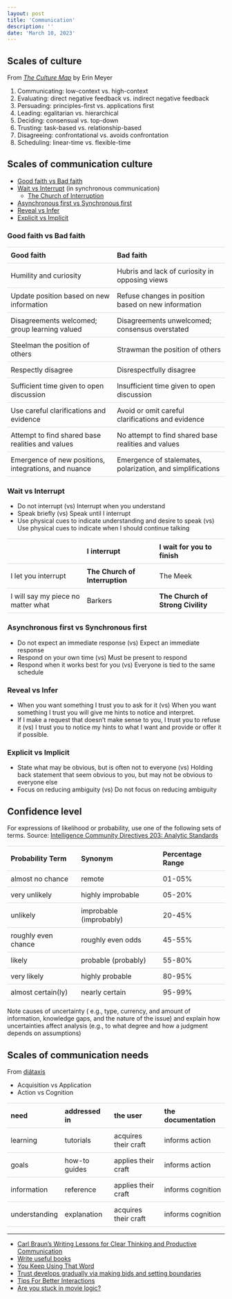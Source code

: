 ```yaml
---
layout: post
title: 'Communication'
description: ''
date: 'March 10, 2023'
---
```


<style>
    table {
        table-layout: auto;
        width: 100%;
        border-spacing: 0px;
    }

    th {
        border-top: 1px solid #d9d9d9;
    }

    th, td {
        padding: 8px;
        text-align: left;
        border-bottom: 1px solid #d9d9d9;
    }
</style>

## Scales of culture

From [_The Culture Map_](https://erinmeyer.com/books/the-culture-map/) by Erin Meyer

1. Communicating: low-context vs. high-context
2. Evaluating: direct negative feedback vs. indirect negative feedback
3. Persuading: principles-first vs. applications first
4. Leading: egalitarian vs. hierarchical
5. Deciding: consensual vs. top-down
6. Trusting: task-based vs. relationship-based
7. Disagreeing: confrontational vs. avoids confrontation
8. Scheduling: linear-time vs. flexible-time

## Scales of communication culture

- [Good faith vs Bad faith](https://consilienceproject.org/endgames-of-bad-communication/)
- [Wait vs Interrupt](http://benjaminrosshoffman.com/wait-vs-interrupt-culture/) (in synchronous communication)
    - [The Church of Interruption](https://sambleckley.com/writing/church-of-interruption.html)
- [Asynchronous first vs Synchronous first](https://async.twist.com/asynchronous-communication/)
- [Reveal vs Infer](https://www.lesswrong.com/posts/X6zJGshe467nxoWAZ/reveal-culture)
- [Explicit vs Implicit](https://lukasmurdock.com/explicit-communication/)

### Good faith vs Bad faith


| Good faith                                           | Bad faith                                                  |
|:-----------------------------------------------------|:-----------------------------------------------------------|
| Humility and curiosity                               | Hubris and lack of curiosity in opposing views             |
| Update position based on new information             | Refuse changes in position based on new information        |
| Disagreements welcomed; group learning valued        | Disagreements unwelcomed; consensus overstated             |
| Steelman the position of others                      | Strawman the position of others                            |
| Respectly disagree                                   | Disrespectfully disagree                                   |
| Sufficient time given to open discussion             | Insufficient time given to open discussion                 |
| Use careful clarifications and evidence              | Avoid or omit careful clarifications and evidence          |
| Attempt to find shared base realities and values     | No attempt to find shared base realities and values        |
| Emergence of new positions, integrations, and nuance | Emergence of stalemates, polarization, and simplifications |

### Wait vs Interrupt

- Do not interrupt (vs) Interrupt when you understand
- Speak briefly (vs) Speak until I interrupt
- Use physical cues to indicate understanding and desire to speak (vs) Use physical cues to indicate when I should continue talking


|                                    | I interrupt                    | I wait for you to finish          |
|:-----------------------------------|:-------------------------------|:----------------------------------|
| I let you interrupt                | **The Church of Interruption** | The Meek                          |
| I will say my piece no matter what | Barkers                        | **The Church of Strong Civility** |


### Asynchronous first vs Synchronous first

- Do not expect an immediate response (vs) Expect an immediate response
- Respond on your own time (vs) Must be present to respond
- Respond when it works best for you (vs) Everyone is tied to the same schedule


### Reveal vs Infer

- When you want something I trust you to ask for it (vs) When you want something I trust you will give me hints to notice and interpret.
- If I make a request that doesn’t make sense to you, I trust you to refuse it (vs) I trust you to notice my hints to what I want and provide or offer it if possible.

### Explicit vs Implicit

- State what may be obvious, but is often not to everyone (vs) Holding back statement that seem obvious to you, but may not be obvious to everyone else
- Focus on reducing ambiguity (vs) Do not focus on reducing ambiguity


## Confidence level

For expressions of likelihood or probability, use one of the following sets of
terms. Source:
[Intelligence Community Directives 203: Analytic Standards](https://www.dni.gov/files/documents/ICD/ICD-203_TA_Analytic_Standards_21_Dec_2022.pdf)

| Probability Term    | Synonym                 | Percentage Range |
| ------------------- | ----------------------- | ---------------- |
| almost no chance    | remote                  | 01-05%           |
| very unlikely       | highly improbable       | 05-20%           |
| unlikely            | improbable (improbably) | 20-45%           |
| roughly even chance | roughly even odds       | 45-55%           |
| likely              | probable (probably)     | 55-80%           |
| very likely         | highly probable         | 80-95%           |
| almost certain(ly)  | nearly certain          | 95-99%           |

Note causes of uncertainty ( e.g., type, currency, and amount of information,
knowledge gaps, and the nature of the issue) and explain how uncertainties
affect analysis (e.g., to what degree and how a judgment depends on assumptions)

## Scales of communication needs

From [diátaxis](https://diataxis.fr/)

- Acquisition vs Application
- Action vs Cognition

| need          | addressed in  | the user             | the documentation |
|:--------------|:--------------|:---------------------|:------------------|
| learning      | tutorials     | acquires their craft | informs action    |
| goals         | how-to guides | applies their craft  | informs action    |
| information   | reference     | applies their craft  | informs cognition |
| understanding | explanation   | acquires their craft | informs cognition |

---

- [Carl Braun’s Writing Lessons for Clear Thinking and Productive Communication](https://fs.blog/carl-braun-communicating/)
- [Write useful books](https://writeusefulbooks.com/)
- [You Keep Using That Word](https://youtu.be/6FOCNf06lqY)
- [Trust develops gradually via making bids and setting boundaries](https://www.lesswrong.com/posts/7CKF6r8MegtcCWDbT/trust-develops-gradually-via-making-bids-and-setting)
- [Tips For Better Interactions](https://staysaasy.com/saas/2025/03/17/interactions.html)
- [Are you stuck in movie logic?](https://usefulfictions.substack.com/p/are-you-stuck-in-movie-logic)
